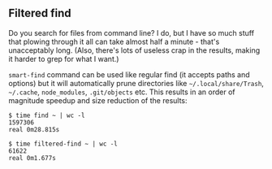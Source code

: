 Filtered find
-------------

Do you search for files from command line? I do, but I have so much stuff that
plowing through it all can take almost half a minute - that's unacceptably
long. (Also, there's lots of useless crap in the results, making it harder to
grep for what I want.)

`smart-find` command can be used like regular find (it accepts paths and
options) but it will automatically prune directories like
`~/.local/share/Trash`, `~/.cache`, `node_modules`, `.git/objects` etc. This
results in an order of magnitude speedup and size reduction of the results:

    $ time find ~ | wc -l
    1597306
    real 0m28.815s

    $ time filtered-find ~ | wc -l
    61622
    real 0m1.677s

